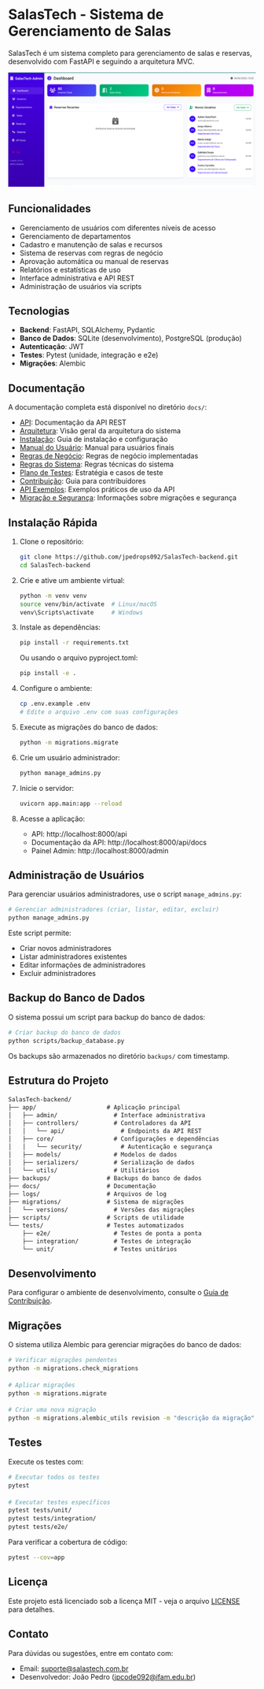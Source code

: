 # SalasTech - Sistema de Gerenciamento de Salas

SalasTech é um sistema completo para gerenciamento de salas e reservas, desenvolvido com FastAPI e seguindo a arquitetura MVC.

![1751306047477](image/README/1751306047477.png)

## Funcionalidades

- Gerenciamento de usuários com diferentes níveis de acesso
- Gerenciamento de departamentos
- Cadastro e manutenção de salas e recursos
- Sistema de reservas com regras de negócio
- Aprovação automática ou manual de reservas
- Relatórios e estatísticas de uso
- Interface administrativa e API REST
- Administração de usuários via scripts

## Tecnologias

- **Backend**: FastAPI, SQLAlchemy, Pydantic
- **Banco de Dados**: SQLite (desenvolvimento), PostgreSQL (produção)
- **Autenticação**: JWT
- **Testes**: Pytest (unidade, integração e e2e)
- **Migrações**: Alembic

## Documentação

A documentação completa está disponível no diretório `docs/`:

- [API](docs/API.md): Documentação da API REST
- [Arquitetura](docs/Arquitetura.md): Visão geral da arquitetura do sistema
- [Instalação](docs/Instalacao.md): Guia de instalação e configuração
- [Manual do Usuário](docs/ManualUsuario.md): Manual para usuários finais
- [Regras de Negócio](docs/RegraNegocio.md): Regras de negócio implementadas
- [Regras do Sistema](docs/RegrasDeSistema.md): Regras técnicas do sistema
- [Plano de Testes](docs/plano_de_testes.md): Estratégia e casos de teste
- [Contribuição](docs/Contribuicao.md): Guia para contribuidores
- [API Exemplos](docs/API_Exemplos.md): Exemplos práticos de uso da API
- [Migração e Segurança](docs/MigracaoSeguranca.md): Informações sobre migrações e segurança

## Instalação Rápida

1. Clone o repositório:

   ```bash
   git clone https://github.com/jpedrops092/SalasTech-backend.git
   cd SalasTech-backend
   ```

2. Crie e ative um ambiente virtual:

   ```bash
   python -m venv venv
   source venv/bin/activate  # Linux/macOS
   venv\Scripts\activate     # Windows
   ```

3. Instale as dependências:

   ```bash
   pip install -r requirements.txt
   ```

   Ou usando o arquivo pyproject.toml:

   ```bash
   pip install -e .
   ```

4. Configure o ambiente:

   ```bash
   cp .env.example .env
   # Edite o arquivo .env com suas configurações
   ```

5. Execute as migrações do banco de dados:

   ```bash
   python -m migrations.migrate
   ```

6. Crie um usuário administrador:

   ```bash
   python manage_admins.py
   ```

7. Inicie o servidor:

   ```bash
   uvicorn app.main:app --reload
   ```

8. Acesse a aplicação:

   - API: http://localhost:8000/api
   - Documentação da API: http://localhost:8000/api/docs
   - Painel Admin: http://localhost:8000/admin

## Administração de Usuários

Para gerenciar usuários administradores, use o script `manage_admins.py`:

```bash
# Gerenciar administradores (criar, listar, editar, excluir)
python manage_admins.py
```

Este script permite:

- Criar novos administradores
- Listar administradores existentes
- Editar informações de administradores
- Excluir administradores

## Backup do Banco de Dados

O sistema possui um script para backup do banco de dados:

```bash
# Criar backup do banco de dados
python scripts/backup_database.py
```

Os backups são armazenados no diretório `backups/` com timestamp.

## Estrutura do Projeto

```
SalasTech-backend/
├── app/                    # Aplicação principal
│   ├── admin/                # Interface administrativa
│   ├── controllers/          # Controladores da API
│   │   └── api/                # Endpoints da API REST
│   ├── core/                 # Configurações e dependências
│   │   └── security/           # Autenticação e segurança
│   ├── models/               # Modelos de dados
│   ├── serializers/          # Serialização de dados
│   └── utils/                # Utilitários
├── backups/                # Backups do banco de dados
├── docs/                   # Documentação
├── logs/                   # Arquivos de log
├── migrations/             # Sistema de migrações
│   └── versions/             # Versões das migrações
├── scripts/                # Scripts de utilidade
└── tests/                  # Testes automatizados
    ├── e2e/                  # Testes de ponta a ponta
    ├── integration/          # Testes de integração
    └── unit/                 # Testes unitários
```

## Desenvolvimento

Para configurar o ambiente de desenvolvimento, consulte o [Guia de Contribuição](docs/Contribuicao.md).

## Migrações

O sistema utiliza Alembic para gerenciar migrações do banco de dados:

```bash
# Verificar migrações pendentes
python -m migrations.check_migrations

# Aplicar migrações
python -m migrations.migrate

# Criar uma nova migração
python -m migrations.alembic_utils revision -m "descrição da migração"
```

## Testes

Execute os testes com:

```bash
# Executar todos os testes
pytest

# Executar testes específicos
pytest tests/unit/
pytest tests/integration/
pytest tests/e2e/
```

Para verificar a cobertura de código:

```bash
pytest --cov=app
```

## Licença

Este projeto está licenciado sob a licença MIT - veja o arquivo [LICENSE](LICENSE) para detalhes.

## Contato

Para dúvidas ou sugestões, entre em contato com:

- Email: suporte@salastech.com.br
- Desenvolvedor: João Pedro (jpcode092@ifam.edu.br)
